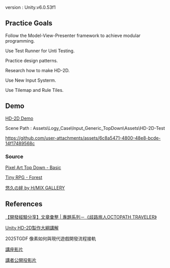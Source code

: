 version : Unity.v6.0.53f1
## Practice Goals
Follow the Model-View-Presenter framework to achieve modular programming.

Use Test Runner for Unti Testing.

Practice design patterns.

Research how to make HD-2D.

Use New Input Systerm.

Use Tilemap and Rule Tiles.
## Demo
[HD-2D Demo](https://jiajin0329.itch.io/hd-2d-test)

Scene Path : Assets\Logy\_Case\Input_Generic_TopDown\Assets\HD-2D-Test

https://github.com/user-attachments/assets/6c8a5471-4800-48e8-bcde-14f17489568c

### Source
[Pixel Art Top Down - Basic](https://assetstore.unity.com/packages/2d/environments/pixel-art-top-down-basic-187605)

[Tiny RPG - Forest](https://assetstore.unity.com/packages/2d/characters/tiny-rpg-forest-114685)

[悠久の絆 by H/MIX GALLERY](http://www.hmix.net/music_gallery/feeling/cures.htm)
## References
[【開發經驗分享】文章彙整 | 專題系列－《歧路旅人OCTOPATH TRAVELER》](https://indie-guider.games/post/DevStudy-OCTOPATH-TRAVELER/)

[Unity HD-2D製作大綱講解](https://www.youtube.com/watch?v=YGY6p-cnb08)

2025TGDF 像素如何與現代遊戲開發流程接軌

[講座影片](https://www.twitch.tv/videos/2510342063?t=03h16m53s)

[講者公開投影片](https://docs.google.com/presentation/d/1ynr3uBfnYeHuhTmxNTebirj6aBcE3xLHO4afPOtrxnY/edit?slide=id.g36041a88afc_0_0#slide=id.g36041a88afc_0_0)
